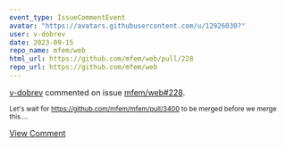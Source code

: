```yaml
---
event_type: IssueCommentEvent
avatar: "https://avatars.githubusercontent.com/u/12926030?"
user: v-dobrev
date: 2023-09-15
repo_name: mfem/web
html_url: https://github.com/mfem/web/pull/228
repo_url: https://github.com/mfem/web
---
```


<a href='https://github.com/v-dobrev' target='_blank'>v-dobrev</a> commented on issue <a href='https://github.com/mfem/web/pull/228' target='_blank'>mfem/web#228</a>.

<small>Let's wait for https://github.com/mfem/mfem/pull/3400 to be merged before we merge this....</small>

<a href='https://github.com/mfem/web/pull/228' target='_blank'>View Comment</a>